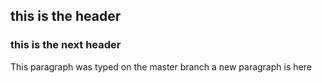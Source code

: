 ## this is the header

### this is the next header

This paragraph was typed on the master branch
a new paragraph is here
